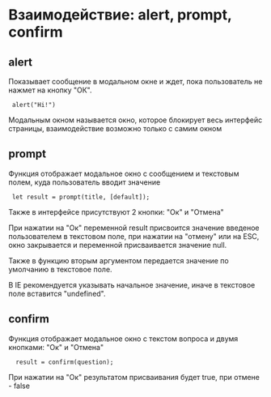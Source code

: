 
# Взаимодействие: alert, prompt, confirm

## alert

Показывает сообщение в модальном окне и ждет, пока пользователь не нажмет на кнопку "ОК".

```
 alert("Hi!")
```

Модальным окном называется окно, которое блокирует весь интерфейс страницы, взаимодействие возможно только с самим окном

## prompt

Функция отображает модальное окно с сообщением и текстовым полем, куда пользователь вводит значение

```
 let result = prompt(title, [default]);
```

Также в интерфейсе присутствуют 2 кнопки: "Ок" и "Отмена"

При нажатии на "Ок" переменной result присвоится значение введеное пользователем в текстовом поле, при нажатии на "отмену" или на ESC, окно закрывается и переменной присваивается значение null.

Также в функцию вторым аргументом передается значение по умолчанию в текстовое поле.

В IE рекомендуется указывать начальное значение, иначе в текстовое поле вставится "undefined".


## confirm

Функция отображает модальное окно с текстом вопроса и двумя кнопками: "Ок" и "Отмена"

```
  result = confirm(question);
```

При нажатии на "Ок" результатом присваивания будет true, при отмене - false